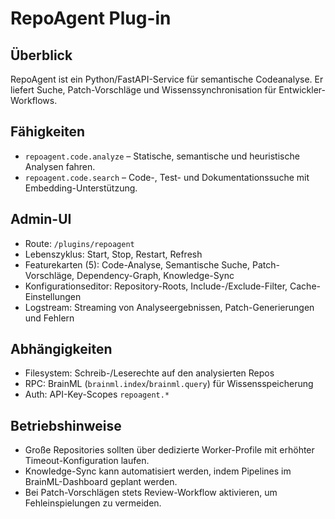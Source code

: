 # RepoAgent Plug-in

## Überblick
RepoAgent ist ein Python/FastAPI-Service für semantische Codeanalyse. Er liefert Suche, Patch-Vorschläge und Wissenssynchronisation für Entwickler-Workflows.

## Fähigkeiten
- `repoagent.code.analyze` – Statische, semantische und heuristische Analysen fahren.
- `repoagent.code.search` – Code-, Test- und Dokumentationssuche mit Embedding-Unterstützung.

## Admin-UI
- Route: `/plugins/repoagent`
- Lebenszyklus: Start, Stop, Restart, Refresh
- Featurekarten (5): Code-Analyse, Semantische Suche, Patch-Vorschläge, Dependency-Graph, Knowledge-Sync
- Konfigurationseditor: Repository-Roots, Include-/Exclude-Filter, Cache-Einstellungen
- Logstream: Streaming von Analyseergebnissen, Patch-Generierungen und Fehlern

## Abhängigkeiten
- Filesystem: Schreib-/Leserechte auf den analysierten Repos
- RPC: BrainML (`brainml.index`/`brainml.query`) für Wissensspeicherung
- Auth: API-Key-Scopes `repoagent.*`

## Betriebshinweise
- Große Repositories sollten über dedizierte Worker-Profile mit erhöhter Timeout-Konfiguration laufen.
- Knowledge-Sync kann automatisiert werden, indem Pipelines im BrainML-Dashboard geplant werden.
- Bei Patch-Vorschlägen stets Review-Workflow aktivieren, um Fehleinspielungen zu vermeiden.
